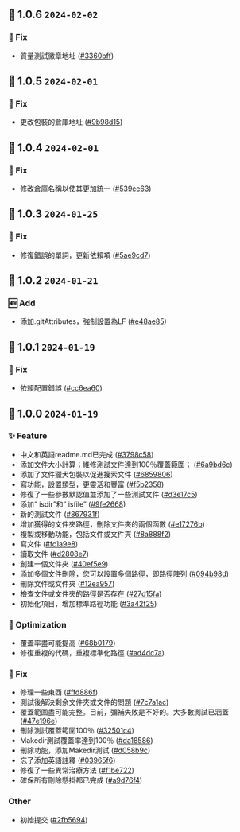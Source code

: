 ## 🎉 1.0.6 `2024-02-02`
### 🐛 Fix
- 質量測試徽章地址 ([#3360bff](https://github.com/kwooshung/files/commit/3360bffdacb06ea262e3891bdfd91119232a0517))

## 🎉 1.0.5 `2024-02-01`
### 🐛 Fix
- 更改包裝的倉庫地址 ([#9b98d15](https://github.com/kwooshung/files/commit/9b98d1563a842474cefcbd0507b95fe6729fa9a0))

## 🎉 1.0.4 `2024-02-01`
### 🐛 Fix
- 修改倉庫名稱以使其更加統一 ([#539ce63](https://github.com/kwooshung/files/commit/539ce6329a901429da46cb53d40cbb8fabfae404))

## 🎉 1.0.3 `2024-01-25`
### 🐛 Fix
- 修復錯誤的單詞，更新依賴項 ([#5ae9cd7](https://github.com/kwooshung/files/commit/5ae9cd70e57c7ee9ad6c20c9cc25698f99944174))

## 🎉 1.0.2 `2024-01-21`
### 🆕 Add
- 添加.gitAttributes，強制設置為LF ([#e48ae85](https://github.com/kwooshung/files/commit/e48ae85142cd177763fd79c0d2945c9bbde9cb3c))

## 🎉 1.0.1 `2024-01-19`
### 🐛 Fix
- 依賴配置錯誤 ([#cc6ea60](https://github.com/kwooshung/files/commit/cc6ea606cceb145e0fe98449cf44ec31421ed23e))

## 🎉 1.0.0 `2024-01-19`
### ✨ Feature
- 中文和英語readme.md已完成 ([#3798c58](https://github.com/kwooshung/files/commit/3798c58de0462d60c3e4171fce683a42647518f4))
- 添加文件大小計算；維修測試文件達到100％覆蓋範圍； ([#6a9bd6c](https://github.com/kwooshung/files/commit/6a9bd6ce08a73b3cd2669a7a6f0771ac4ae0c723))
- 添加了文件獵犬包裝以促進搜索文件 ([#6859806](https://github.com/kwooshung/files/commit/68598065ef83a335df92c79b8e0b278182b8ddf9))
- 寫功能，設置類型，更靈活和豐富 ([#f5b2358](https://github.com/kwooshung/files/commit/f5b23583588f30ef54ea6cc5f24b026de1d0c8c2))
- 修復了一些參數默認值並添加了一些測試文件 ([#d3e17c5](https://github.com/kwooshung/files/commit/d3e17c59d72b627012d1d4d7043abc5d42146c8f))
- 添加“ isdir”和“ isfile” ([#9fe2668](https://github.com/kwooshung/files/commit/9fe266853f51204daed4a272352d0a2011db1f25))
- 新的測試文件 ([#867931f](https://github.com/kwooshung/files/commit/867931f2700ad63c30001922fc7f071744ac8ac3))
- 增加獲得的文件夾路徑，刪除文件夾的兩個函數 ([#e17276b](https://github.com/kwooshung/files/commit/e17276bcf82d2665a87fc25917693109143c788d))
- 複製或移動功能，包括文件或文件夾 ([#8a888f2](https://github.com/kwooshung/files/commit/8a888f23c6da6be7288f7a4497f7d794a09df467))
- 寫文件 ([#fc1a9e8](https://github.com/kwooshung/files/commit/fc1a9e808117f8459a244b715000d43f1a5e861e))
- 讀取文件 ([#d2808e7](https://github.com/kwooshung/files/commit/d2808e7d2d62602432c86acc3a544a2a21e5e17f))
- 創建一個文件夾 ([#40ef5e9](https://github.com/kwooshung/files/commit/40ef5e99becdfcb68b3f8819f42e8f6f21c46960))
- 添加多個文件刪除，您可以設置多個路徑，即路徑陣列 ([#094b98d](https://github.com/kwooshung/files/commit/094b98dcbfda48fc97c1ad00bfbf5ff21e57b833))
- 刪除文件或文件夾 ([#12ea957](https://github.com/kwooshung/files/commit/12ea95729fde7bc08b26080e2ac0fd4339c44bde))
- 檢查文件或文件夾的路徑是否存在 ([#27d15fa](https://github.com/kwooshung/files/commit/27d15fa10eb6090f680bff69120feb039e980c23))
- 初始化項目，增加標準路徑功能 ([#3a42f25](https://github.com/kwooshung/files/commit/3a42f25b401f98fb3605dc3ca3e7a1506a735e43))
### 💩 Optimization
- 覆蓋率盡可能提高 ([#68b0179](https://github.com/kwooshung/files/commit/68b01798a8bdb05494f04b3221be90697959ef73))
- 修復重複的代碼，重複標準化路徑 ([#ad4dc7a](https://github.com/kwooshung/files/commit/ad4dc7a2e7d04d3829b9028a6a2c169911119d36))
### 🐛 Fix
- 修理一些東西 ([#ffd886f](https://github.com/kwooshung/files/commit/ffd886ffa89a79e0b2a15fb293a57a6efffa950e))
- 測試後解決剩余文件夾或文件的問題 ([#7c7a1ac](https://github.com/kwooshung/files/commit/7c7a1ac843b7bea4246afe7ac1ebe23264674bf6))
- 覆蓋範圍盡可能完整。目前，彌補失敗是不好的。大多數測試已涵蓋 ([#47e196e](https://github.com/kwooshung/files/commit/47e196e65b4a2834114557b10b071d1bfb4bff8e))
- 刪除測試覆蓋範圍100％ ([#32501c4](https://github.com/kwooshung/files/commit/32501c4d92e72405ce67c87ca892b299c3f75cdf))
- Makedir測試覆蓋率達到100％ ([#da18586](https://github.com/kwooshung/files/commit/da1858613c8c52e04eed618647dc12761e844cdc))
- 刪除功能，添加Makedir測試 ([#d058b9c](https://github.com/kwooshung/files/commit/d058b9ca79918583dc057e89326a4704d90f4d8d))
- 忘了添加英語註釋 ([#03965f6](https://github.com/kwooshung/files/commit/03965f67c89eff5f5c3d74e08c8c3336d2f0ff51))
- 修復了一些異常治療方法 ([#f1be722](https://github.com/kwooshung/files/commit/f1be7225d059be1401240cb73ee86e54a67542e4))
- 確保所有刪除懸掛都已完成 ([#a9d76f4](https://github.com/kwooshung/files/commit/a9d76f4523f753d8096341182a28329cb643c119))
### Other
- 初始提交 ([#2fb5694](https://github.com/kwooshung/files/commit/2fb569486270d052230ee82510fc004129912a6e))